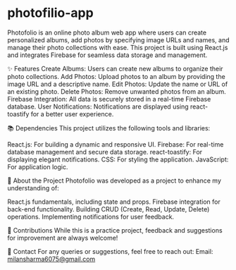 # photofilio-app

Photofolio is an online photo album web app where users can create personalized albums, add photos by specifying image URLs and names, and manage their photo collections with ease. This project is built using React.js and integrates Firebase for seamless data storage and management.


✨ Features
Create Albums: Users can create new albums to organize their photo collections.
Add Photos: Upload photos to an album by providing the image URL and a descriptive name.
Edit Photos: Update the name or URL of an existing photo.
Delete Photos: Remove unwanted photos from an album.
Firebase Integration: All data is securely stored in a real-time Firebase database.
User Notifications: Notifications are displayed using react-toastify for a better user experience.

📚 Dependencies
This project utilizes the following tools and libraries:

React.js: For building a dynamic and responsive UI.
Firebase: For real-time database management and secure data storage.
react-toastify: For displaying elegant notifications.
CSS: For styling the application.
JavaScript: For application logic.

🚀 About the Project
Photofolio was developed as a project to enhance my understanding of:

React.js fundamentals, including state and props.
Firebase integration for back-end functionality.
Building CRUD (Create, Read, Update, Delete) operations.
Implementing notifications for user feedback.

🤝 Contributions
While this is a practice project, feedback and suggestions for improvement are always welcome!

📧 Contact
For any queries or suggestions, feel free to reach out:
Email: milansharma6075@gmail.com
